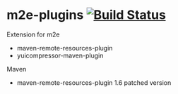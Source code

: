 # m2e-plugins [![Build Status](https://travis-ci.com/EidosMedia/m2e-plugins.svg?branch=master)](https://travis-ci.com/EidosMedia/m2e-plugins)

Extension for m2e

 - maven-remote-resources-plugin
 - yuicompressor-maven-plugin

Maven

 - maven-remote-resources-plugin 1.6 patched version
